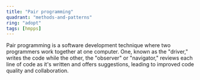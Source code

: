 ```yaml
---
title: "Pair programming"
quadrant: "methods-and-patterns"
ring: "adopt"
tags: [hmpps]
---
```


Pair programming is a software development technique where two programmers work together at one computer. One, known as the "driver," writes the code while the other, the "observer" or "navigator," reviews each line of code as it's written and offers suggestions, leading to improved code quality and collaboration.
